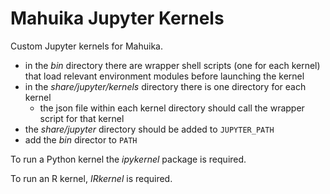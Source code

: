 # Mahuika Jupyter Kernels

Custom Jupyter kernels for Mahuika.

* in the *bin* directory there are wrapper shell scripts (one for each kernel)
  that load relevant environment modules before launching the kernel
* in the *share/jupyter/kernels* directory there is one directory for each kernel
  - the json file within each kernel directory should call the wrapper script for
    that kernel
* the *share/jupyter* directory should be added to `JUPYTER_PATH`
* add the *bin* director to `PATH`

To run a Python kernel the *ipykernel* package is required.

To run an R kernel, *IRkernel* is required.
